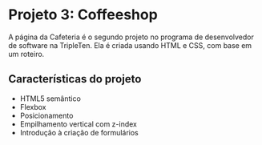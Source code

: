 # Projeto 3: Coffeeshop

A página da Cafeteria é o segundo projeto no programa de desenvolvedor de software na TripleTen. Ela é criada usando HTML e CSS, com base em um roteiro.

## Características do projeto

- HTML5 semântico
- Flexbox
- Posicionamento
- Empilhamento vertical com z-index
- Introdução à criação de formulários

